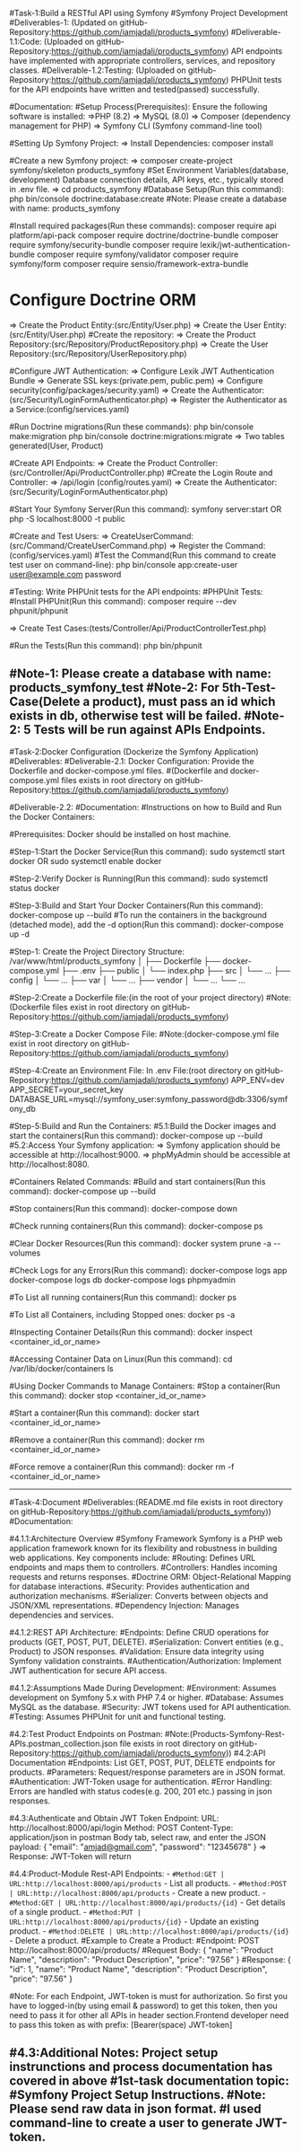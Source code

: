 #Task-1:Build a RESTful API using Symfony
#Symfony Project Development
#Deliverables-1: (Updated on gitHub-Repository:https://github.com/iamjadali/products_symfony)
#Deliverable-1.1:Code: (Uploaded on gitHub-Repository:https://github.com/iamjadali/products_symfony)
API endpoints have implemented with appropriate controllers, services, and repository classes.
#Deliverable-1.2:Testing: (Uploaded on gitHub-Repository:https://github.com/iamjadali/products_symfony)
PHPUnit tests for the API endpoints have written and tested(passed) successfully.

#Documentation: 
#Setup Process(Prerequisites):
Ensure the following software is installed:
=>PHP (8.2)
=> MySQL (8.0)
=> Composer (dependency management for PHP)
=> Symfony CLI (Symfony command-line tool)

#Setting Up Symfony Project:
=> Install Dependencies: composer install

#Create a new Symfony project:
=> composer create-project symfony/skeleton products_symfony
#Set Environment Variables(database, development)
Database connection details, API keys, etc., typically stored in .env file.
=> cd products_symfony
#Database Setup(Run this command): 
php bin/console doctrine:database:create
#Note: Please create a database with name: products_symfony

#Install required packages(Run these commands):
composer require api platform/api-pack
composer require doctrine/doctrine-bundle
composer require symfony/security-bundle
composer require lexik/jwt-authentication-bundle
composer require symfony/validator
composer require symfony/form
composer require sensio/framework-extra-bundle

# Configure Doctrine ORM
=> Create the Product Entity:(src/Entity/User.php)
=> Create the User Entity:(src/Entity/User.php)
#Create the repository:
=> Create the Product Repository:(src/Repository/ProductRepository.php)
=> Create the User Repository:(src/Repository/UserRepository.php) 

#Configure JWT Authentication:
=> Configure Lexik JWT Authentication Bundle
=> Generate SSL keys:(private.pem, public.pem)
=> Configure security(config/packages/security.yaml)
=> Create the Authenticator:(src/Security/LoginFormAuthenticator.php)
=> Register the Authenticator as a Service:(config/services.yaml)

#Run Doctrine migrations(Run these commands):
php bin/console make:migration
php bin/console doctrine:migrations:migrate
=> Two tables generated(User, Product)

#Create API Endpoints:
=> Create the Product Controller: (src/Controller/Api/ProductController.php)
#Create the Login Route and Controller:
=> /api/login (config/routes.yaml)
=> Create the Authenticator: (src/Security/LoginFormAuthenticator.php)

#Start Your Symfony Server(Run this command):
symfony server:start 
OR
php -S localhost:8000 -t public

#Create and Test Users:
=> CreateUserCommand:(src/Command/CreateUserCommand.php)
=> Register the Command:(config/services.yaml)
#Test the Command(Run this command to create test user on command-line):
php bin/console app:create-user user@example.com password

#Testing: Write PHPUnit tests for the API endpoints:
#PHPUnit Tests:
#Install PHPUnit(Run this command):
composer require --dev phpunit/phpunit

=> Create Test Cases:(tests/Controller/Api/ProductControllerTest.php)

#Run the Tests(Run this command):
php bin/phpunit

#Note-1: Please create a database with name: products_symfony_test
#Note-2: For 5th-Test-Case(Delete a product), must pass an id which exists in db, otherwise test will be failed.
#Note-2: 5 Tests will be run against APIs Endpoints.
------------------------------------------------------------------------------

#Task-2:Docker Configuration (Dockerize the Symfony Application)
#Deliverables:
#Deliverable-2.1:
Docker Configuration: Provide the Dockerfile and docker-compose.yml files.
#(Dockerfile and docker-compose.yml files exists in root directory on gitHub-Repository:https://github.com/iamjadali/products_symfony)

#Deliverable-2.2:
#Documentation:
#Instructions on how to Build and Run the Docker Containers:

#Prerequisites: Docker should be installed on host machine.

#Step-1:Start the Docker Service(Run this command):
sudo systemctl start docker
OR
sudo systemctl enable docker

#Step-2:Verify Docker is Running(Run this command):
sudo systemctl status docker

#Step-3:Build and Start Your Docker Containers(Run this command):
docker-compose up --build
#To run the containers in the background (detached mode), add the -d option(Run this command):
docker-compose up -d


#Step-1: Create the Project Directory Structure:
/var/www/html/products_symfony
│
├── Dockerfile
├── docker-compose.yml
├── .env
├── public
│   └── index.php
├── src
│   └── ...
├── config
│   └── ...
├── var
│   └── ...
├── vendor
│   └── ...
└── ...

#Step-2:Create a Dockerfile file:(in the root of your project directory)
#Note:(Dockerfile files exist in root directory on gitHub-Repository:https://github.com/iamjadali/products_symfony) 

#Step-3:Create a Docker Compose File:
#Note:(docker-compose.yml file exist in root directory on gitHub-Repository:https://github.com/iamjadali/products_symfony)

#Step-4:Create an Environment File:
In .env File:(root directory on gitHub-Repository:https://github.com/iamjadali/products_symfony)
APP_ENV=dev
APP_SECRET=your_secret_key
DATABASE_URL=mysql://symfony_user:symfony_password@db:3306/symfony_db

#Step-5:Build and Run the Containers:
#5.1:Build the Docker images and start the containers(Run this command):
docker-compose up --build
#5.2:Access Your Symfony application:
=> Symfony application should be accessible at http://localhost:9000.
=> phpMyAdmin should be accessible at http://localhost:8080.

#Containers Related Commands:
#Build and start containers(Run this command):
docker-compose up --build

#Stop containers(Run this command):
docker-compose down

#Check running containers(Run this command):
docker-compose ps

#Clear Docker Resources(Run this command):
docker system prune -a --volumes

#Check Logs for any Errors(Run this command):
docker-compose logs app
docker-compose logs db
docker-compose logs phpmyadmin

#To List all running containers(Run this command):
docker ps

#To List all Containers, including Stopped ones:
docker ps -a

#Inspecting Container Details(Run this command):
docker inspect <container_id_or_name>

#Accessing Container Data on Linux(Run this command):
cd /var/lib/docker/containers
ls

#Using Docker Commands to Manage Containers:
#Stop a container(Run this command):
docker stop <container_id_or_name>

#Start a container(Run this command):
docker start <container_id_or_name>

#Remove a container(Run this command):
docker rm <container_id_or_name>

#Force remove a container(Run this command):
docker rm -f <container_id_or_name>

------------------------------------------------------------------------------

#Task-4:Document
#Deliverables:(README.md file exists in root directory on gitHub-Repository:https://github.com/iamjadali/products_symfony))
#Documentation:

#4.1.1:Architecture Overview
#Symfony Framework
Symfony is a PHP web application framework known for its flexibility and robustness in building web applications. Key components include:
#Routing: 
Defines URL endpoints and maps them to controllers.
#Controllers: 
Handles incoming requests and returns responses.
#Doctrine ORM: 
Object-Relational Mapping for database interactions.
#Security: 
Provides authentication and authorization mechanisms.
#Serializer: 
Converts between objects and JSON/XML representations.
#Dependency Injection: 
Manages dependencies and services.

#4.1.2:REST API Architecture:
#Endpoints: 
Define CRUD operations for products (GET, POST, PUT, DELETE).
#Serialization: 
Convert entities (e.g., Product) to JSON responses.
#Validation: 
Ensure data integrity using Symfony validation constraints.
#Authentication/Authorization: 
Implement JWT authentication for secure API access.

#4.1.2:Assumptions Made During Development:
#Environment:
 Assumes development on Symfony 5.x with PHP 7.4 or higher.
#Database: 
Assumes MySQL as the database.
#Security: 
JWT tokens used for API authentication.
#Testing: 
Assumes PHPUnit for unit and functional testing.

#4.2:Test Product Endpoints on Postman:
#Note:(Products-Symfony-Rest-APIs.postman_collection.json file exists in root directory on gitHub-Repository:https://github.com/iamjadali/products_symfony))
#4.2:API Documentation
#Endpoints: 
List GET, POST, PUT, DELETE endpoints for products.
#Parameters: 
Request/response parameters are in JSON format.
#Authentication: 
JWT-Token usage for authentication.
#Error Handling: 
Errors are handled with status codes(e.g. 200, 201 etc.) passing in json responses.


#4.3:Authenticate and Obtain JWT Token Endpoint:
URL: http://localhost:8000/api/login
Method: POST
Content-Type: application/json
in postman Body tab, select raw, and enter the JSON payload:
{
    "email": "amjad@gmail.com",
    "password": "12345678"
}
=> Response: JWT-Token will return

#4.4:Product-Module Rest-API Endpoints:
    - `#Method:GET | URL:http://localhost:8000/api/products` - List all products.
    - `#Method:POST | URL:http://localhost:8000/api/products` - Create a new product.
    - `#Method:GET | URL:http://localhost:8000/api/products/{id}` - Get details of a single product.
    - `#Method:PUT | URL:http://localhost:8000/api/products/{id}` - Update an existing product.
    - `#Method:DELETE | URL:http://localhost:8000/api/products/{id}` - Delete a product.
#Example to Create a Product:
#Endpoint: 
POST http://localhost:8000/api/products/
#Request Body: 
{
  "name": "Product Name",
  "description": "Product Description",
  "price": "97.56"
}
#Response:
{
  "id": 1,
  "name": "Product Name",
  "description": "Product Description",
  "price": "97.56"
}
   
    
#Note: For each Endpoint, JWT-token is must for authorization.
So first you have to logged-in(by using email & password) to get this token, then you need to pass
it for other all APIs in header section.Frontend developer need to pass this token as with prefix: [Bearer(space) JWT-token] 

#4.3:Additional Notes:
Project setup instrunctions and process documentation has covered in above 
#1st-task documentation topic: #Symfony Project Setup Instructions.
#Note: Please send raw data in json format.
#I used command-line to create a user to generate JWT-token.
------------------------------------------------------------------------------
